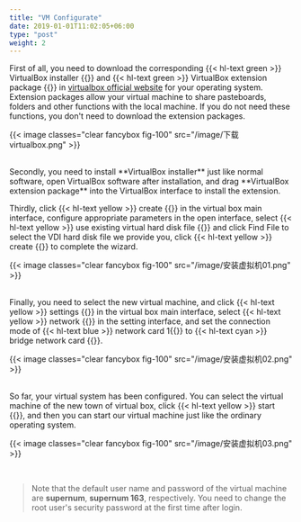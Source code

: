```yaml
---
title: "VM Configurate"
date: 2019-01-01T11:02:05+06:00
type: "post"
weight: 2
---
```


First of all, you need to download the corresponding {{< hl-text green >}} VirtualBox installer {{</hl-text >}} and {{< hl-text green >}} VirtualBox extension package {{</hl-text >}} in [virtualbox official website](https://www.virtualbox.org/wiki/Downloads) for your operating system. Extension packages allow your virtual machine to share pasteboards, folders and other functions with the local machine. If you do not need these functions, you don't need to download the extension packages.

{{< image classes="clear fancybox fig-100" src="/image/下载virtualbox.png" >}}

<br>
Secondly, you need to install **VirtualBox installer** just like normal software, open VirtualBox software after installation, and drag **VirtualBox extension package** into the VirtualBox interface to install the extension.  

Thirdly, click {{< hl-text yellow >}} create {{</hl-text >}} in the virtual box main interface, configure appropriate parameters in the open interface, select {{< hl-text yellow >}} use existing virtual hard disk file {{</hl-text >}} and click Find File to select the VDI hard disk file we provide you, click {{< hl-text yellow >}} create {{</hl-text >}} to complete the wizard.

{{< image classes="clear fancybox fig-100" src="/image/安装虚拟机01.png" >}}

<br>
Finally, you need to select the new virtual machine, and click {{< hl-text yellow >}} settings {{</hl-text >}} in the virtual box main interface, select {{< hl-text yellow >}} network {{</hl-text >}} in the setting interface, and set the connection mode of {{< hl-text blue >}} network card 1{{</hl-text >}} to {{< hl-text cyan >}} bridge network card {{</hl-text >}}.

{{< image classes="clear fancybox fig-100" src="/image/安装虚拟机02.png" >}}

<br>
So far, your virtual system has been configured. You can select the virtual machine of the new town of virtual box, click {{< hl-text yellow >}} start {{</hl-text >}}, and then you can start our virtual machine just like the ordinary operating system.

{{< image classes="clear fancybox fig-100" src="/image/安装虚拟机03.png" >}}

<br>

> Note that the default user name and password of the virtual machine are **supernum**, **supernum 163**, respectively. You need to change the root user's security password at the first time after login.  
  